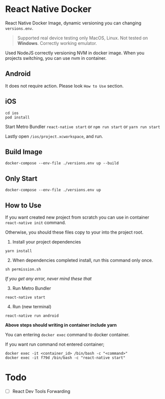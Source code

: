 # React Native Docker

React Native Docker Image, dynamic versioning you can changing `versions.env`. 

> Supported real device testing only MacOS, Linux. Not tested on **Windows**. Correctly working emulator.

Used NodeJS correctly versioning NVM in docker image. When you projects switching, you can use nvm in container.

## Android

It does not require action. Please look `How to Use` section.

## iOS

```
cd ios
pod install
```

Start Metro Bundler `react-native start` or `npm run start` or `yarn run start`

Lastly open `/ios/project.xcworkspace`, and run.

## Build Image

```
docker-compose --env-file ./versions.env up --build
```

## Only Start

```
docker-compose --env-file ./versions.env up
```

## How to Use

If you want created new project from scratch you can use in container `react-native init` command.

Otherwise, you should these files copy to your into the project root.

1. Install your project dependencies

```
yarn install
```

2. When dependencies completed install, run this command only once.

```
sh permission.sh
```

_If you get any error, never mind these that_

3. Run Metro Bundler

```
react-native start
```

4. Run (new terminal)

```
react-native run android
```

**Above steps should writing in container include yarn**

You can entering `docker exec` command to docker container. 

If you want run command not entered container;

```
docker exec -it <container_id> /bin/bash -c "<command>"
docker exec -it f79d /bin/bash -c "react-native start"
```

# Todo

 - [ ] React Dev Tools Forwarding